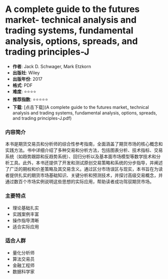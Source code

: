 # A complete guide to the futures market- technical analysis and trading systems, fundamental analysis, options, spreads, and trading principles-J

- **作者**: Jack D. Schwager, Mark Etzkorn
- **出版社**: Wiley
- **出版年份**: 2017
- **格式**: PDF
- **难度**: ⭐⭐⭐⭐
- **推荐指数**: ⭐⭐⭐⭐⭐
- **下载**: [点击下载](A complete guide to the futures market_ technical analysis and trading systems, fundamental analysis, options, spreads, and trading principles-J.pdf)

### 内容简介

本书是期货交易员和分析师的综合性参考指南，全面涵盖了期货市场的核心概念和实践方法。书中详细介绍了多种交易和分析方法，包括图表分析、技术指标、交易系统（如趋势跟踪和反趋势系统）、回归分析以及基本面市场模型等数学技术和分析工具。此外，本书还提供了开发和测试原创交易策略和系统的分步指导，并阐述了广泛的期权和价差策略及其交易含义。通过区分市场误区与现实，本书旨在为读者提供扎实的期货市场基础知识、关键分析和预测技术，并探讨高级交易概念，并通过数百个市场实例说明这些思想的实际应用，帮助读者成功驾驭期货市场。

### 主要特点

- 理论基础扎实
- 实践案例丰富
- 操作指导清晰
- 适合实际应用

### 适合人群

- 量化分析师
- 算法交易员
- 金融工程师
- 数据科学家
